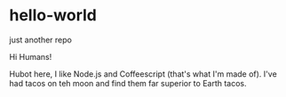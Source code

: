 # hello-world
just another repo

Hi Humans!

Hubot here, I like Node.js and Coffeescript (that's what I'm made of).
I've had tacos on teh moon and find them far superior to Earth tacos.
